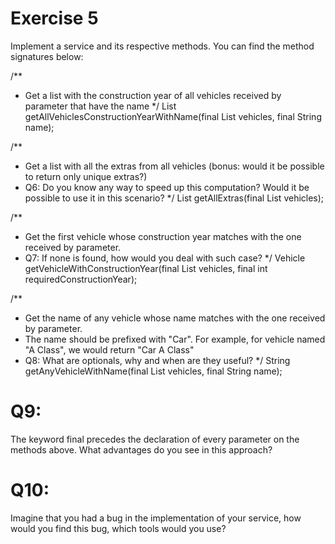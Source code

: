 # Exercise 5
Implement a service and its respective methods. You can find the method signatures below:

/**
 * Get a list with the construction year of all vehicles received by parameter that have the name
 */
List<Integer> getAllVehiclesConstructionYearWithName(final List<Vehicle> vehicles, final String name);

/**
 * Get a list with all the extras from all vehicles (bonus: would it be possible to return only unique extras?)
 * Q6: Do you know any way to speed up this computation? Would it be possible to use it in this scenario?
 */
List<String> getAllExtras(final List<Vehicle> vehicles);

/**
 * Get the first vehicle whose construction year matches with the one received by parameter.
 * Q7: If none is found, how would you deal with such case?
 */
Vehicle getVehicleWithConstructionYear(final List<Vehicle> vehicles, final int requiredConstructionYear);

/**
 * Get the name of any vehicle whose name matches with the one received by parameter.
 * The name should be prefixed with "Car". For example, for vehicle named "A Class", we would return "Car A Class"
 * Q8: What are optionals, why and when are they useful?
 */
String getAnyVehicleWithName(final List<Vehicle> vehicles, final String name);

# Q9: 
The keyword final precedes the declaration of every parameter on the methods above. What advantages do you see in this approach?

# Q10: 
Imagine that you had a bug in the implementation of your service, how would you find this bug, which tools would you use?